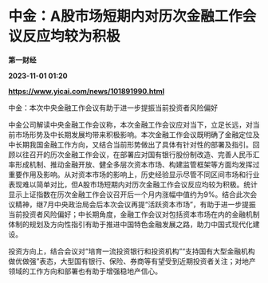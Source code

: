 # 中金：A股市场短期内对历次金融工作会议反应均较为积极
**第一财经**

**2023-11-01 01:20**

**https://www.yicai.com/news/101891990.html**

中金：本次中央金融工作会议有助于进一步提振当前投资者风险偏好

中金公司解读中央金融工作会议称，本次金融工作会议应对当下，立足长远，对当前市场形势及中长期发展均带来积极影响。本次金融工作会议既明确了金融定位及中长期我国金融工作方向，又结合当前形势做出了具体有针对性的部署及指引。回顾以往召开的历次金融工作会议，在部署应对国有银行股份制改造、完善人民币汇率形成机制、推动金融开放、健全多层次资本市场、构建监管框架等方面均发挥过重要作用及影响。从对资本市场的影响上，历史经验显示尽管不同区间市场和行业表现难以简单对比，但A股市场短期内对历次金融工作会议反应均较为积极。统计显示上证指数在历次金融工作会议召开后一个月内涨幅中值约为9%。结合此次会议精神，继7月中央政治局会后本次会议再提“活跃资本市场”，有助于进一步提振当前投资者风险偏好；中长期角度，金融工作会议对包括资本市场在内的金融机制体制的规划及方向性指引有助于推进中国特色金融发展之路，助力中国式现代化建设。

投资方向上，结合会议对“培育一流投资银行和投资机构”“支持国有大型金融机构做优做强”表态，大型国有银行、保险、券商等有望受到近期投资者关注；对地产领域的工作方向和部署也有助于增强稳地产信心。